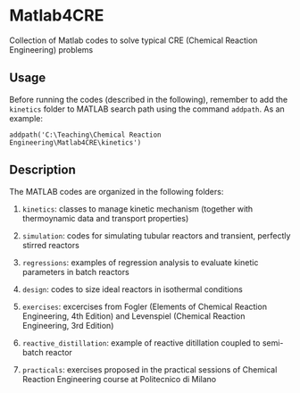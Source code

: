 Matlab4CRE
==========

Collection of Matlab codes to solve typical CRE (Chemical Reaction Engineering) problems

Usage
-----
Before running the codes (described in the following), remember to add the `kinetics` folder to MATLAB search path using the command `addpath`. As an example:
```
addpath('C:\Teaching\Chemical Reaction Engineering\Matlab4CRE\kinetics')
```
Description
-----------
The MATLAB codes are organized in the following folders:

1. `kinetics`: classes to manage kinetic mechanism (together with thermoynamic data and transport properties)

2. `simulation`: codes for simulating tubular reactors and transient, perfectly stirred reactors

3. `regressions`: examples of regression analysis to evaluate kinetic parameters in batch reactors

4. `design`: codes to size ideal reactors in isothermal conditions

5. `exercises`: excercises from Fogler (Elements of Chemical Reaction Engineering, 4th Edition) and Levenspiel (Chemical Reaction Engineering, 3rd Edition)

6. `reactive_distillation`: example of reactive ditillation coupled to semi-batch reactor

7. `practicals`: exercises proposed in the practical sessions of Chemical Reaction Engineering course at Politecnico di Milano
